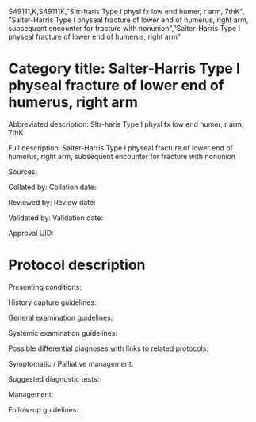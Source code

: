 S49111,K,S49111K,"Sltr-haris Type I physl fx low end humer, r arm, 7thK", "Salter-Harris Type I physeal fracture of lower end of humerus, right arm, subsequent encounter for fracture with nonunion","Salter-Harris Type I physeal fracture of lower end of humerus, right arm"
# Category title: Salter-Harris Type I physeal fracture of lower end of humerus, right arm

Abbreviated description: Sltr-haris Type I physl fx low end humer, r arm, 7thK

Full description: Salter-Harris Type I physeal fracture of lower end of humerus, right arm, subsequent encounter for fracture with nonunion

Sources:

Collated by:
Collation date:

Reviewed by:
Review date:

Validated by:
Validation date:

Approval UID:

# Protocol description

Presenting conditions:

History capture guidelines:

General examination guidelines:

Systemic examination guidelines:

Possible differential diagnoses with links to related protocols:

Symptomatic / Palliative management:

Suggested diagnostic tests:

Management:

Follow-up guidelines:
